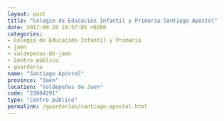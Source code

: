 ```yaml
---
layout: post
title: "Colegio de Educación Infantil y Primaria Santiago Apóstol"
date: 2017-09-20 20:57:05 +0200
categories:
- Colegio de Educación Infantil y Primaria
- jaen
- valdepenas-de-jaen
- Centro público
- guarderia
name: "Santiago Apóstol"
province: "Jaén"
location: "Valdepeñas de Jaen"
code: "23004291"
type: "Centro público"
permalink: /guarderias/santiago-apostol.html
---
```

